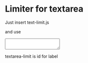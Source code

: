 # Limiter for textarea

Just insert text-limit.js
<script src="js/text-limit.js"></script>

and use
<textarea data-limit="256" data-label="textarea-limit"></textarea>

textarea-limit is id for label

<p id="textarea-limit" class="form-limit"></p>

